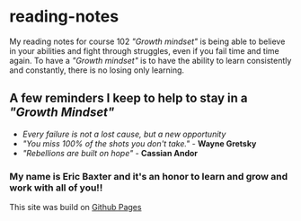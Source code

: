 # reading-notes
My reading notes for course 102
*"Growth mindset"*  is being able to believe in your abilities and fight through struggles, even if you fail time and time again. To have a *"Growth mindset"* is to have the ability to learn consistently and constantly, there is no losing only learning.
## A few reminders I keep to help to stay in a *"Growth Mindset"*
- *Every failure is not a lost cause, but a new opportunity* 
- *"You miss 100% of the shots you don't take."* - **Wayne Gretsky**
- *"Rebellions are built on hope"* - **Cassian Andor**

### My name is Eric Baxter and it's an honor to learn and grow and work with all of you!!
This site was build on [Github Pages](https://github.com/EricB23) 

